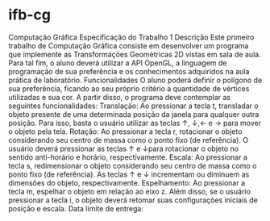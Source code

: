 # ifb-cg

Computação Gráfica
Especificação do Trabalho 1
Descrição
Este primeiro trabalho de Computação Gráfica consiste em desenvolver um programa
que implemente as Transformações Geométricas 2D vistas em sala de aula. Para tal
fim, o aluno deverá utilizar a API OpenGL, a linguagem de programação de sua
preferência e os conhecimentos adquiridos na aula prática de laboratório.
Funcionalidades
O aluno poderá definir o polígono de sua preferência, ficando ao seu próprio critério a
quantidade de vértices utilizadas e sua cor. A partir disso, o programa deve contemplar
as seguintes funcionalidades:
Translação:
Ao pressionar a tecla t, transladar o objeto presente de uma determinada posição da
janela para qualquer outra posição. Para isso, basta o usuário utilizar as teclas ↑, ↓,←
e → para mover o objeto pela tela.
Rotação:
Ao pressionar a tecla r, rotacionar o objeto considerando seu centro de massa como o
ponto fixo (de referência). O usuário deverá pressionar as teclas ↑ e ↓para rotacionar
o objeto no sentido anti-horário e horário, respectivamente.
Escala:
Ao pressionar a tecla s, redimensionar o objeto considerando seu centro de massa
como o ponto fixo (de referência). As teclas ↑ e ↓ incrementam ou diminuem as
dimensões do objeto, respectivamente.
Espelhamento:
Ao pressionar a tecla m, espelhar o objeto em relação ao eixo z. Além disso, se o
usuário pressionar a tecla i, o objeto deverá retomar suas configurações iniciais de
posição e escala.
Data limite de entrega:
